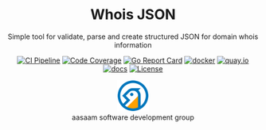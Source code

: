 <div align="center">
  <h1>
    Whois JSON
  </h1>
  <p>
    Simple tool for validate, parse and create structured JSON for domain whois information
  </p>
  <p>
    <a href="https://gitlab.com/aasaam/whois-json/-/pipelines"><img alt="CI Pipeline" src="https://gitlab.com/aasaam/whois-json/badges/master/pipeline.svg"></a>
    <a href="https://gitlab.com/aasaam/whois-json/"><img alt="Code Coverage" src="https://gitlab.com/aasaam/whois-json/badges/master/coverage.svg"></a>
    <a href="https://goreportcard.com/report/github.com/aasaam/whois-json"><img alt="Go Report Card" src="https://goreportcard.com/badge/github.com/aasaam/whois-json"></a>
    <a href="https://hub.docker.com/r/aasaam/whois-json" target="_blank"><img src="https://img.shields.io/docker/image-size/aasaam/whois-json?label=docker%20image" alt="docker" /></a>
    <a href="https://quay.io/repository/aasaam/whois-json" target="_blank"><img src="https://img.shields.io/badge/docker%20image-quay.io-blue" alt="quay.io" /></a>
    <a href="https://aasaam.github.io/whois-json/" target="_blank"><img src="https://github.com/aasaam/whois-json/actions/workflows/docs.yml/badge.svg" alt="docs" /></a>
    <a href="https://github.com/aasaam/whois-json/blob/master/LICENSE"><img alt="License" src="https://img.shields.io/github/license/aasaam/whois-json"></a>
  </p>
</div>

<div>
  <p align="center">
    <img alt="aasaam software development group" width="64" src="https://raw.githubusercontent.com/aasaam/information/master/logo/aasaam.svg">
    <br />
    aasaam software development group
  </p>
</div>
